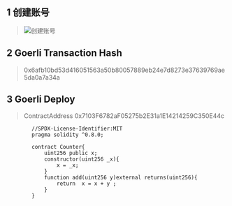 ## 1 创建账号
>![创建账号]("https://github.com/huanghaox/upchaincamp/tree/main/w1-1/创建账号.png" "创建账号")
## 2 Goerli Transaction Hash
>0x6afb10bd53d416051563a50b80057889eb24e7d8273e37639769ae5da0a7a34a
## 3 Goerli Deploy 
>ContractAddress 0x7103F6782aF05275b2E31a1E14214259C350E44c
```
        //SPDX-License-Identifier:MIT
        pragma solidity ^0.8.0;

        contract Counter{
            uint256 public x;
            constructor(uint256 _x){
                x = _x;
            }
            function add(uint256 y)external returns(uint256){
                return  x = x + y ;
            }
        }
```